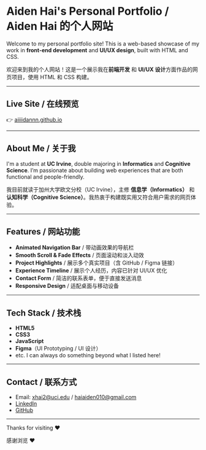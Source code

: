 # Aiden Hai's Personal Portfolio / Aiden Hai 的个人网站

Welcome to my personal portfolio site! This is a web-based showcase of my work in **front-end development** and **UI/UX design**, built with HTML and CSS.

欢迎来到我的个人网站！这是一个展示我在**前端开发** 和 **UI/UX 设计**方面作品的网页项目，使用 HTML 和 CSS 构建。

---

## Live Site / 在线预览

👉 [aiiiidannn.github.io](https://aiiiidannn.github.io)

---

## About Me / 关于我

I'm a student at **UC Irvine**, double majoring in **Informatics** and **Cognitive Science**. I’m passionate about building web experiences that are both functional and people-friendly.

我目前就读于加州大学欧文分校（UC Irvine），主修 **信息学（Informatics）** 和 **认知科学（Cognitive Science）**。我热衷于构建既实用又符合用户需求的网页体验。

---

## Features / 网站功能

- **Animated Navigation Bar** / 带动画效果的导航栏
- **Smooth Scroll & Fade Effects** / 页面滚动和淡入动效
- **Project Highlights** / 展示多个真实项目（含 GitHub / Figma 链接）
- **Experience Timeline** / 展示个人经历，内容已针对 UI/UX 优化
- **Contact Form** / 简洁的联系表单，便于直接发送消息
- **Responsive Design** / 适配桌面与移动设备

---

## Tech Stack / 技术栈

- **HTML5**
- **CSS3**
- **JavaScript**
- **Figma**（UI Prototyping / UI 设计）
- etc. I can always do something beyond what I listed here!

---

## Contact / 联系方式

- Email: xhai2@uci.edu / haiaiden010@gmail.com
- [LinkedIn](https://www.linkedin.com/in/aiden-hai-0b01282a9/)
- [GitHub](https://github.com/AiiiiDannn)

---

Thanks for visiting ♥️

感谢浏览 ♥️
